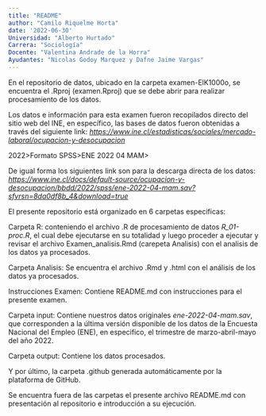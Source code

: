 ```yaml
---
title: "README"
author: "Camilo Riquelme Horta"
date: '2022-06-30'
Universidad: "Alberto Hurtado"
Carrera: "Sociología" 
Docente: "Valentina Andrade de la Horra" 
Ayudantes: "Nicolas Godoy Marquez y Dafne Jaime Vargas"
---
```


En el repositorio de datos, ubicado en la carpeta examen-ElK1000o, se encuentra el .Rproj (examen.Rproj) que se debe abrir para realizar procesamiento de los datos. 

Los datos e información para esta examen fueron recopilados directo del sitio web del INE, en específico, las bases de datos fueron obtenidas a través del siguiente link:
*https://www.ine.cl/estadisticas/sociales/mercado-laboral/ocupacion-y-desocupacion*

<Siguiendo el proceso de: Bases de datos>2022>Formato SPSS>ENE 2022 04 MAM>

De igual forma los siguientes link son para la descarga directa de los datos:
*https://www.ine.cl/docs/default-source/ocupacion-y-desocupacion/bbdd/2022/spss/ene-2022-04-mam.sav?sfvrsn=8da0df8b_4&download=true*


El presente repositorio está organizado en 6 carpetas especificas:

Carpeta R: conteniendo el archivo .R de procesamiento de datos *R_01-proc.R*, el cual debe ejecutarse en su totalidad y luego proceder a ejecutar y revisar el archivo Examen_analisis.Rmd (carepeta Analisis) con el analisis de los datos ya procesados.

Carpeta Analisis: Se encuentra el archivo .Rmd y .html con el análisis de los datos ya procesados.

Instrucciones Examen: Contiene README.md con instrucciones para el presente examen.

Carpeta input: Contiene nuestros datos originales *ene-2022-04-mam.sav*, que corresponden a la última versión disponible de los datos de la Encuesta Nacional del Empleo (ENE), en especifico, el trimestre de marzo-abril-mayo del año 2022.

Carpeta output: Contiene los datos procesados.

Y por último, la carpeta .github generada automáticamente por la plataforma de GitHub.

Se encuentra fuera de las carpetas el presente archivo README.md con presentación al repositorio e introducción a su ejecución.
